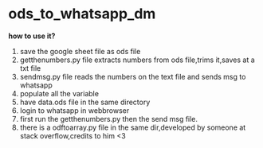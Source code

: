 # ods_to_whatsapp_dm
**how to use it?**

 1. save the google sheet file as ods file
 2. getthenumbers.py file extracts numbers from ods file,trims it,saves at a txt file
 3. sendmsg.py file reads the numbers on the text file and sends msg to whatsapp
 4. populate all the variable
 5. have data.ods file in the same directory
 6. login to whatsapp in webbrowser
 7. first run the getthenumbers.py then the send msg file.
 8. there is a odftoarray.py file in the same dir,developed by someone at stack overflow,credits to him <3 
